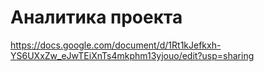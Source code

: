 # Аналитика проекта
https://docs.google.com/document/d/1Rt1kJefkxh-YS6UXxZw_eJwTEiXnTs4mkphm13yjouo/edit?usp=sharing

